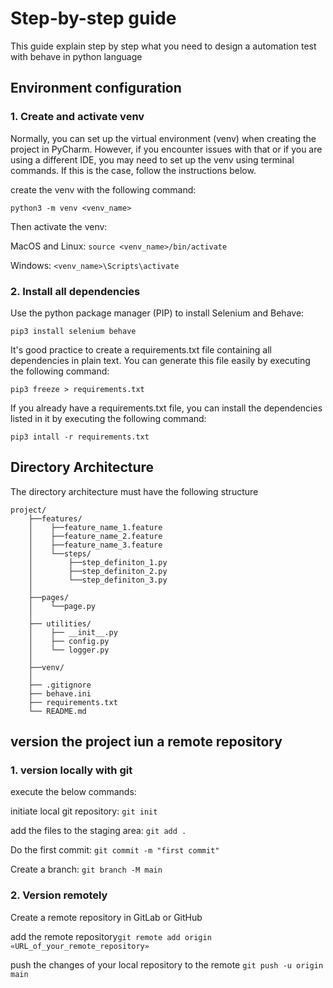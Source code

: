 # Step-by-step guide

This guide explain step by step what you need
to design a automation test with behave in python language


## Environment configuration
### 1. Create and activate venv
Normally, you can set up the virtual environment (venv) when creating the project
in PyCharm. However, if you encounter issues with that or if you are using a different IDE,
you may need to set up the venv using terminal commands.
If this is the case, follow the instructions below.

create the venv with the following command:

`python3 -m venv <venv_name>`

Then activate the venv:

MacOS and Linux:
`source <venv_name>/bin/activate`

Windows:
`<venv_name>\Scripts\activate`

### 2. Install all dependencies
Use the python package manager (PIP) to install Selenium and Behave:

`pip3 install selenium behave`

It's good practice to create a requirements.txt file containing all dependencies in plain text.
You can generate this file easily by executing the following command:

`pip3 freeze > requirements.txt`

If you already have a requirements.txt file, you can install the
dependencies listed in it by executing the following command:

`pip3 intall -r requirements.txt`

## Directory Architecture
The directory architecture must have the following structure 

    project/ 
        ├──features/  
        │    ├──feature_name_1.feature
        │    ├──feature_name_2.feature
        │    ├──feature_name_3.feature
        │    └──steps/ 
        │        ├──step_definiton_1.py
        │        ├──step_definiton_2.py
        │        └──step_definiton_3.py
        │
        ├──pages/ 
        │    └──page.py
        │
        ├── utilities/ 
        │    ├── __init__.py
        │    ├── config.py
        │    └── logger.py
        │
        ├──venv/
        │
        ├── .gitignore
        ├── behave.ini
        ├── requirements.txt
        └── README.md

## version the project iun a remote repository
### 1. version locally with git
execute the below commands:

initiate local git repository: `git init`

add the files to the staging area: `git add .`

Do the first commit: `git commit -m "first commit"`

Create a branch: `git branch -M main`

### 2. Version remotely 

Create a remote repository in GitLab or GitHub

add the remote repository`git remote add origin «URL_of_your_remote_repository»`

push the changes of your local repository to the remote `git push -u origin main`




        


